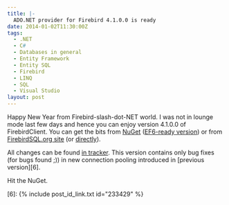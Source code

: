 ```yaml
---
title: |-
  ADO.NET provider for Firebird 4.1.0.0 is ready
date: 2014-01-02T11:30:00Z
tags:
  - .NET
  - C#
  - Databases in general
  - Entity Framework
  - Entity SQL
  - Firebird
  - LINQ
  - SQL
  - Visual Studio
layout: post
---
```

Happy New Year from Firebird-slash-dot-NET world. I was not in lounge mode last few days and hence you can enjoy version 4.1.0.0 of FirebirdClient. You can get the bits from [NuGet][1] ([EF6-ready version][2]) or from [FirebirdSQL.org site][3] (or [directly][4]).

<!-- excerpt -->

All changes can be found [in tracker][5]. This version contains only bug fixes (for bugs found ;)) in new connection pooling introduced in [previous version][6].

Hit the NuGet.

[1]: http://www.nuget.org/packages/FirebirdSql.Data.FirebirdClient/
[2]: http://www.nuget.org/packages/FirebirdSql.Data.FirebirdClient-EF6/
[3]: http://www.firebirdsql.org/en/net-provider/
[4]: http://sourceforge.net/projects/firebird/files/firebird-net-provider/4.1.0/
[5]: http://tracker.firebirdsql.org/secure/ReleaseNote.jspa?version=10583&styleName=Text&projectId=10003
[6]: {% include post_id_link.txt id="233429" %}